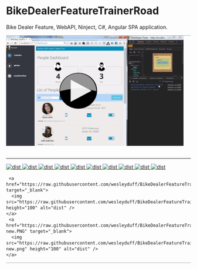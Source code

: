 # BikeDealerFeatureTrainerRoad
Bike Dealer Feature, WebAPI, Ninject, C#, Angular SPA application.


<div style="border-top:1px solid #AAA; border-bottom:1px solid #AAA">
   <section style="display:block;">
     <a href="http://recordit.co/XjWHjhSiAu" target="_blank">
      <img src="https://raw.githubusercontent.com/wesleyduff/HealthCatalystTest/master/video.PNG" height="300" alt="Video" />
    </a>
   </section>
   <br/>
   <hr/>
   <section>
   <a href="https://raw.githubusercontent.com/wesleyduff/BikeDealerFeatureTrainerRoad/master/Home.PNG" target="_blank">
      <img src="https://raw.githubusercontent.com/wesleyduff/BikeDealerFeatureTrainerRoad/master/Home.png" height="100" alt="dist" />
    </a>
     <a href="https://raw.githubusercontent.com/wesleyduff/BikeDealerFeatureTrainerRoad/master/dist.PNG" target="_blank">
      <img src="https://raw.githubusercontent.com/wesleyduff/BikeDealerFeatureTrainerRoad/master/dist.PNG" height="100" alt="dist" />
    </a>
    <a href="https://raw.githubusercontent.com/wesleyduff/BikeDealerFeatureTrainerRoad/master/dist-2.PNG" target="_blank">
      <img src="https://raw.githubusercontent.com/wesleyduff/BikeDealerFeatureTrainerRoad/master/dist-2.PNG" height="100" alt="dist" />
    </a>
        <a href="https://raw.githubusercontent.com/wesleyduff/BikeDealerFeatureTrainerRoad/master/dist-add.PNG" target="_blank">
      <img src="https://raw.githubusercontent.com/wesleyduff/BikeDealerFeatureTrainerRoad/master/dist-add.png" height="100" alt="dist" />
    </a> 
    </a>
    <a href="https://raw.githubusercontent.com/wesleyduff/BikeDealerFeatureTrainerRoad/master/dist-read.PNG" target="_blank">
      <img src="https://raw.githubusercontent.com/wesleyduff/BikeDealerFeatureTrainerRoad/master/dist-read.png" height="100" alt="dist" />
    </a>
    <a href="https://raw.githubusercontent.com/wesleyduff/BikeDealerFeatureTrainerRoad/master/dist-add-offer.PNG" target="_blank">
      <img src="https://raw.githubusercontent.com/wesleyduff/BikeDealerFeatureTrainerRoad/master/dist-add-offer.png" height="100" alt="dist" />
    </a>
     <a href="https://raw.githubusercontent.com/wesleyduff/BikeDealerFeatureTrainerRoad/master/dist-rec.PNG" target="_blank">
      <img src="https://raw.githubusercontent.com/wesleyduff/BikeDealerFeatureTrainerRoad/master/dist-rec.png" height="100" alt="dist" />
    </a>
    <a href="https://raw.githubusercontent.com/wesleyduff/BikeDealerFeatureTrainerRoad/master/dist-update-price.PNG" target="_blank">
      <img src="https://raw.githubusercontent.com/wesleyduff/BikeDealerFeatureTrainerRoad/master/dist-update-price.png" height="100" alt="dist" />
    </a>
    <a href="https://raw.githubusercontent.com/wesleyduff/BikeDealerFeatureTrainerRoad/master/discounts.PNG" target="_blank">
      <img src="https://raw.githubusercontent.com/wesleyduff/BikeDealerFeatureTrainerRoad/master/discounts.png" height="100" alt="dist" />
    </a>
    <a href="https://raw.githubusercontent.com/wesleyduff/BikeDealerFeatureTrainerRoad/master/discounts.PNG" target="_blank">
      <img src="https://raw.githubusercontent.com/wesleyduff/BikeDealerFeatureTrainerRoad/master/discounts.png" height="100" alt="dist" />
    </a>
    
     <a href="https://raw.githubusercontent.com/wesleyduff/BikeDealerFeatureTrainerRoad/master/offers.PNG" target="_blank">
      <img src="https://raw.githubusercontent.com/wesleyduff/BikeDealerFeatureTrainerRoad/master/offers.png" height="100" alt="dist" />
    </a>
     <a href="https://raw.githubusercontent.com/wesleyduff/BikeDealerFeatureTrainerRoad/master/offer-new.PNG" target="_blank">
      <img src="https://raw.githubusercontent.com/wesleyduff/BikeDealerFeatureTrainerRoad/master/offer-new.png" height="100" alt="dist" />
    </a>
   </section>
</div>
